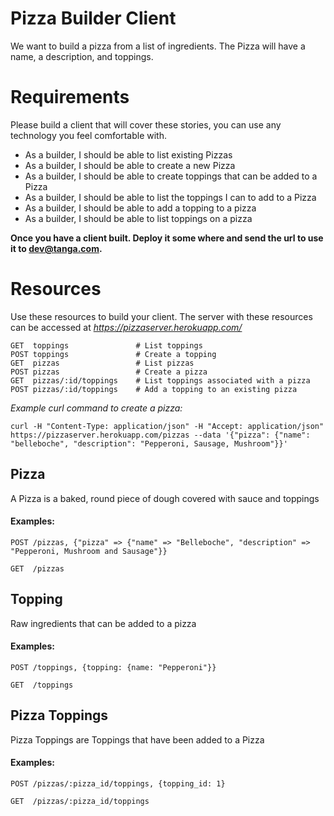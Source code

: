 # Pizza Builder Client

We want to build a pizza from a list of ingredients.  The Pizza will have a name,
a description, and toppings.


Requirements
============

Please build a client that will cover these stories, you can use any technology
you feel comfortable with.

  * As a builder, I should be able to list existing Pizzas
  * As a builder, I should be able to create a new Pizza
  * As a builder, I should be able to create toppings that can be added to a Pizza
  * As a builder, I should be able to list the toppings I can to add to a Pizza
  * As a builder, I should be able to add a topping to a pizza
  * As a builder, I should be able to list toppings on a pizza

**Once you have a client built.  Deploy it some where and send the url to use it to
[dev@tanga.com](dev@tanga.com).**

Resources
=========
Use these resources to build your client.  The server with these resources can
be accessed at *https://pizzaserver.herokuapp.com/*

```
GET  toppings               # List toppings
POST toppings               # Create a topping
GET  pizzas                 # List pizzas
POST pizzas                 # Create a pizza
GET  pizzas/:id/toppings    # List toppings associated with a pizza
POST pizzas/:id/toppings    # Add a topping to an existing pizza
```

*Example curl command to create a pizza:*
```
curl -H "Content-Type: application/json" -H "Accept: application/json" https://pizzaserver.herokuapp.com/pizzas --data '{"pizza": {"name": "belleboche", "description": "Pepperoni, Sausage, Mushroom"}}'
```

Pizza
-----
A Pizza is a baked, round piece of dough covered with sauce and toppings

#### Examples:
```
POST /pizzas, {"pizza" => {"name" => "Belleboche", "description" => "Pepperoni, Mushroom and Sausage"}}
```
```
GET  /pizzas
```

Topping
-------
Raw ingredients that can be added to a pizza

#### Examples:
```
POST /toppings, {topping: {name: "Pepperoni"}}
```
```
GET  /toppings
```

Pizza Toppings
--------------
Pizza Toppings are Toppings that have been added to a Pizza

#### Examples:

```
POST /pizzas/:pizza_id/toppings, {topping_id: 1}
```
```
GET  /pizzas/:pizza_id/toppings
```
